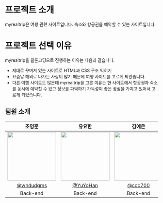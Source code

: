 # 프로젝트 소개
myrealtrip은 여행 관련 사이트입니다. 숙소와 항공권을 예약할 수 있는 사이트입니다.

# 프로젝트 선택 이유
myrealtrip을 클론코딩으로 진행하는 이유는 다음과 같습니다.
- 제대로 꾸며져 있는 사이트로 HTML과 CSS 구조 익히기
- 요즘날 해외로 나가는 사람이 많기 때문에 여행 사이트를 고르게 되었습니다.
- 다른 여행 사이트도 많은데 myrealtrip을 고른 이유는 한 사이트에서 항공권과 숙소를 동시에 예약할 수 있고 정보를 파악하기 가독성이 좋은 장점을 가지고 있어서 고르게 되었습니다.


## 팀원 소개

|      조영훈       |          유요한         |          김예은      |       홍석영         |    이재원                                                                                                                        
| :------------------------------------------------------------------------------: | :---------------------------------------------------------------------------------------------------------------------------------------------------: | :---------------------------------------------------------------------------------------------------------------------------------------------------------------------------------------------------: |:---------------------------------------------------------------------------------------------------------------------------------------------------------------------------------------------------: | :---------------------------------------------------------------------------------------------------------------------------------------------------------------------------------------------------: 
|   <img width="160px" src="https://avatars.githubusercontent.com/u/108641428?v=4" />    |                      <img width="160px" src="https://avatars.githubusercontent.com/u/110465572?v=4" />    |                   <img width="160px" src="https://avatars.githubusercontent.com/u/169978756?v=4"/>   | <img width="160px" src="https://p16-capcut-sign-va.ibyteimg.com/tos-alisg-v-643f9f/oAyAIBdsEBcEoBfWEAqIholAAjXxwKtAuVCzhA~tplv-nhvfeczskr-1:250:0.webp?lk3s=44acef4b&x-expires=1740361056&x-signature=ImC5gWiyX0YbNce%2FeMakiwLyyDc%3D"/> | <img width="160px" src="https://github.com/YuYoHan/myrealtrip/assets/110465572/7f012ccf-3110-4714-b672-0aecdc35afab" /> |
|   [@whdudgms](https://github.com/whdudgms)   |    [@YuYoHan](https://github.com/YuYoHan)  | [@ccc700](https://github.com/ccc700)  | [@ghdtjrdud](https://github.com/ghdtjrdud)  | [pywon128](https://github.com/pywon128) |
| Back-end | Back-end | Back-end | Back-end | Back-end |

